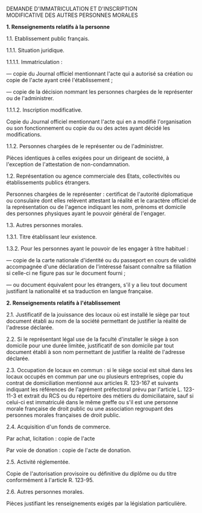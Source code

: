 DEMANDE D'IMMATRICULATION ET D'INSCRIPTION   
MODIFICATIVE DES AUTRES PERSONNES MORALES 



**1. Renseignements relatifs à la personne** 

1.1. Etablissement public français. 


1.1.1. Situation juridique. 


1.1.1.1. Immatriculation : 


― copie du Journal officiel mentionnant l'acte qui a autorisé sa création ou copie de l'acte ayant créé l'établissement ;


 ― copie de la décision nommant les personnes chargées de le représenter ou de l'administrer. 


1.1.1.2. Inscription modificative. 


Copie du Journal officiel mentionnant l'acte qui en a modifié l'organisation ou son fonctionnement ou copie du ou des actes ayant décidé les modifications. 


1.1.2. Personnes chargées de le représenter ou de l'administrer.


 Pièces identiques à celles exigées pour un dirigeant de société, à l'exception de l'attestation de non-condamnation. 


1.2. Représentation ou agence commerciale des Etats, collectivités ou établissements publics étrangers. 


Personnes chargées de le représenter : certificat de l'autorité diplomatique ou consulaire dont elles relèvent attestant la réalité et le caractère officiel de la représentation ou de l'agence indiquant les nom, prénoms et domicile des personnes physiques ayant le pouvoir général de l'engager. 


1.3. Autres personnes morales. 


1.3.1. Titre établissant leur existence. 


1.3.2. Pour les personnes ayant le pouvoir de les engager à titre habituel : 


― copie de la carte nationale d'identité ou du passeport en cours de validité accompagnée d'une déclaration de l'intéressé faisant connaître sa filiation si celle-ci ne figure pas sur le document fourni ; 


― ou document équivalent pour les étrangers, s'il y a lieu tout document justifiant la nationalité et sa traduction en langue française. 



**2. Renseignements relatifs à l'établissement** 



2.1. Justificatif de la jouissance des locaux où est installé le siège par tout document établi au nom de la société permettant de justifier la réalité de l'adresse déclarée. 


2.2. Si le représentant légal use de la faculté d'installer le siège à son domicile pour une durée limitée, justificatif de son domicile par tout document établi à son nom permettant de justifier la réalité de l'adresse déclarée. 


2.3. Occupation de locaux en commun : si le siège social est situé dans les locaux occupés en commun par une ou plusieurs entreprises, copie du contrat de domiciliation mentionné aux articles R. 123-167 et suivants indiquant les références de l'agrément préfectoral prévu par l'article L. 123-11-3 et extrait du RCS ou du répertoire des métiers du domiciliataire, sauf si celui-ci est immatriculé dans le même greffe ou s'il est une personne morale française de droit public ou une association regroupant des personnes morales françaises de droit public. 


2.4. Acquisition d'un fonds de commerce. 


Par achat, licitation : copie de l'acte 


Par voie de donation : copie de l'acte de donation. 


2.5. Activité réglementée. 


Copie de l'autorisation provisoire ou définitive du diplôme ou du titre conformément à l'article R. 123-95.


2.6. Autres personnes morales. 


Pièces justifiant les renseignements exigés par la législation particulière.  



